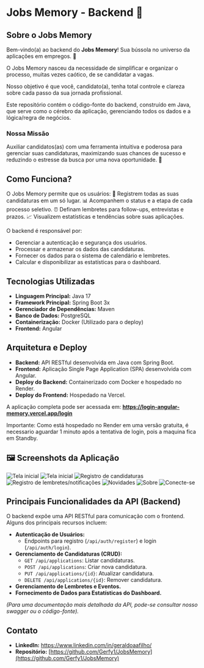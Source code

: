 # Jobs Memory - Backend 🚀

## Sobre o Jobs Memory
Bem-vindo(a) ao backend do **Jobs Memory**! Sua bússola no universo da aplicações em empregos. 🧭

O Jobs Memory nasceu da necessidade de simplificar e organizar o processo, muitas vezes caótico, de se candidatar a vagas. 

Nosso objetivo é que você, candidato(a), tenha total controle e clareza sobre cada passo da sua jornada profissional.

Este repositório contém o código-fonte do backend, construído em Java, que serve como o cérebro da aplicação, gerenciando todos os dados e a lógica/regra de negócios.

### Nossa Missão
Auxiliar candidatos(as) com uma ferramenta intuitiva e poderosa para gerenciar suas candidaturas, maximizando suas chances de sucesso e reduzindo o estresse da busca por uma nova oportunidade. 🎯

## Como Funciona?
O Jobs Memory permite que os usuários:
📝 Registrem todas as suas candidaturas em um só lugar.
📊 Acompanhem o status e a etapa de cada processo seletivo.
⏰ Definam lembretes para follow-ups, entrevistas e prazos.
📈 Visualizem estatísticas e tendências sobre suas aplicações.

O backend é responsável por:
*   Gerenciar a autenticação e segurança dos usuários.
*   Processar e armazenar os dados das candidaturas.
*   Fornecer os dados para o sistema de calendário e lembretes.
*   Calcular e disponibilizar as estatísticas para o dashboard.

## Tecnologias Utilizadas
*   **Linguagem Principal:** Java 17
*   **Framework Principal:** Spring Boot 3x
*   **Gerenciador de Dependências:** Maven
*   **Banco de Dados:** PostgreSQL
*   **Containerização:** Docker (Utilizado para o deploy)
*   **Frontend:** Angular

## Arquitetura e Deploy
*   **Backend:** API RESTful desenvolvida em Java com Spring Boot.
*   **Frontend:** Aplicação Single Page Application (SPA) desenvolvida com Angular.
*   **Deploy do Backend:** Containerizado com Docker e hospedado no Render.
*   **Deploy do Frontend:** Hospedado na Vercel.

A aplicação completa pode ser acessada em: **https://login-angular-memory.vercel.app/login** 

Importante: Como está hospedado no Render em uma versão gratuita, é necessario aguardar 1 minuto após a tentativa de login, pois a maquina fica em Standby.

## 🖼️ Screenshots da Aplicação

![Tela inicial](https://i.imgur.com/gGuSbBm.png) 
![Tela inicial](https://i.imgur.com/jIjzEXc.png) 
![Registro de candidaturas](https://i.imgur.com/tRGmyX9.png)
![Registro de lembretes/notificações](https://i.imgur.com/2WJYeud.png)
![Novidades](https://i.imgur.com/MSOxVln.png)
![Sobre](https://i.imgur.com/k1SKkrW.png)
![Conecte-se](https://i.imgur.com/VUFDVXk.png)

## Principais Funcionalidades da API (Backend)
O backend expõe uma API RESTful para comunicação com o frontend. Alguns dos principais recursos incluem:

*   **Autenticação de Usuários:**
    *   Endpoints para registro (`/api/auth/register`) e login (`/api/auth/login`).
*   **Gerenciamento de Candidaturas (CRUD):**
    *   `GET /api/applications`: Listar candidaturas.
    *   `POST /api/applications`: Criar nova candidatura.
    *   `PUT /api/applications/{id}`: Atualizar candidatura.
    *   `DELETE /api/applications/{id}`: Remover candidatura.
*   **Gerenciamento de Lembretes e Eventos.**
*   **Fornecimento de Dados para Estatísticas do Dashboard.**

*(Para uma documentação mais detalhada da API, pode-se consultar nosso swagger ou o código-fonte).*


## Contato
*   **LinkedIn:** https://www.linkedin.com/in/geraldoaafilho/
*   **Repositório:** [https://github.com/Gerfy1/JobsMemory](https://github.com/Gerfy1/JobsMemory)
